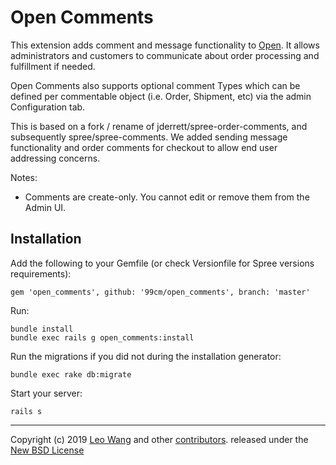 Open Comments
==============

This extension adds comment and message functionality to [Open][1]. It allows administrators and customers to communicate about order processing and fulfillment if needed.

Open Comments also supports optional comment Types which can be defined per commentable object (i.e. Order, Shipment, etc) via the admin Configuration tab.

This is based on a fork / rename of jderrett/spree-order-comments, and subsequently spree/spree-comments. We added sending message functionality and order comments for checkout to allow end user addressing concerns.

Notes:

* Comments are create-only. You cannot edit or remove them from the Admin UI.

Installation
------------

Add the following to your Gemfile (or check Versionfile for Spree versions requirements):

    gem 'open_comments', github: '99cm/open_comments', branch: 'master'

Run:

```shell
bundle install
bundle exec rails g open_comments:install
```

Run the migrations if you did not during the installation generator:

    bundle exec rake db:migrate

Start your server: 

    rails s

---

Copyright (c) 2019 [Leo Wang][3] and other [contributors][2]. released under the [New BSD License][3]

[1]: https://github.com/99cm/open
[2]: https://github.com/99cm/open_comments/graphs/contributors
[3]: https://github.com/99cm/open_comments/blob/master/LICENSE.md